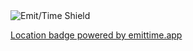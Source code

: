 <img src="https://img.shields.io/endpoint?style=for-the-badge&url=https%3A%2F%2Femittime.app%2Fapi%2Fshieldio%2FQgAxKVLdk" alt="Emit/Time Shield" />

[Location badge powered by emittime.app](https://emittime.app/wizards/shield-wizard)

<!--
**jasperhartong/jasperhartong** is a ✨ _special_ ✨ repository because its `README.md` (this file) appears on your GitHub profile.

Here are some ideas to get you started:

- 🔭 I’m currently working on ...
- 🌱 I’m currently learning ...
- 👯 I’m looking to collaborate on ...
- 🤔 I’m looking for help with ...
- 💬 Ask me about ...
- 📫 How to reach me: ...
- 😄 Pronouns: ...
- ⚡ Fun fact: ...
-->
